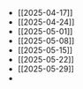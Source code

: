 - [[2025-04-17]]
- [[2025-04-24]]
- [[2025-05-01]]
- [[2025-05-08]]
- [[2025-05-15]]
- [[2025-05-22]]
- [[2025-05-29]]
-